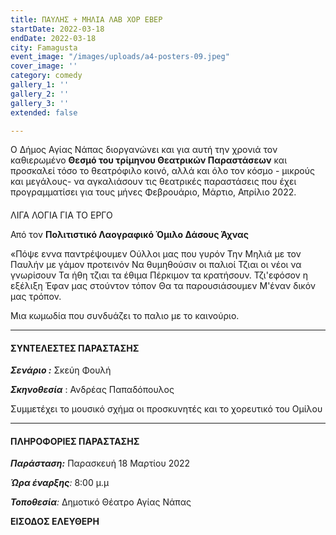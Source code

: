 ```yaml
---
title: ΠΑΥΛΗΣ + ΜΗΛΙΑ ΛΑΒ ΧΟΡ ΕΒΕΡ
startDate: 2022-03-18
endDate: 2022-03-18
city: Famagusta
event_image: "/images/uploads/a4-posters-09.jpeg"
cover_image: ''
category: comedy
gallery_1: ''
gallery_2: ''
gallery_3: ''
extended: false

---
```

Ο Δήμος Αγίας Νάπας διοργανώνει και για αυτή την χρονιά τον καθιερωμένο **Θεσμό του τρίμηνου Θεατρικών Παραστάσεων** και προσκαλεί τόσο το θεατρόφιλο κοινό, αλλά και όλο τον κόσμο - μικρούς και μεγάλους- να αγκαλιάσουν τις θεατρικές παραστάσεις που έχει προγραμματίσει για τους μήνες Φεβρουάριο, Μάρτιο, Απρίλιο 2022.

####   
ΛΙΓΑ ΛΟΓΙΑ ΓΙΑ ΤΟ ΕΡΓΟ

Από τον **Πολιτιστικό Λαογραφικό Όμιλο Δάσους Άχνας**

«Πόψε εννα παντρέψουμεν Ούλλοι μας που γυρόν Την Μηλιά με τον Παυλήν με γάμον προτεινόν Να θυμηθούσιν οι παλιοί Τζιαι οι νέοι να γνωρίσουν Τα ήθη τζιαι τα έθιμα Πέρκιμον τα κρατήσουν. Τζι'εφόσον η εξέλιξη Έφαν μας στούντον τόπον Θα τα παρουσιάσουμεν Μ'έναν δικόν μας τρόπον.

Μια κωμωδία που συνδυάζει το παλιο με το καινούριο.

***

#### ΣΥΝΤΕΛΕΣΤΕΣ ΠΑΡΑΣΤΑΣΗΣ

**_Σενάριο :_** Σκεύη Φουλή

**_Σκηνοθεσία_** : Ανδρέας Παπαδόπουλος

Συμμετέχει το μουσικό σχήμα οι προσκυνητές και το χορευτικό του Ομίλου

***

#### ΠΛΗΡΟΦΟΡΙΕΣ ΠΑΡΑΣΤΑΣΗΣ

**_Παράσταση:_** Παρασκευή 18  Μαρτίου 2022

**_Ώρα έναρξης_**_:_ 8:00 μ.μ

**_Τοποθεσία_**_:_ Δημοτικό Θέατρο Αγίας Νάπας

**ΕΙΣΟΔΟΣ ΕΛΕΥΘΕΡΗ**